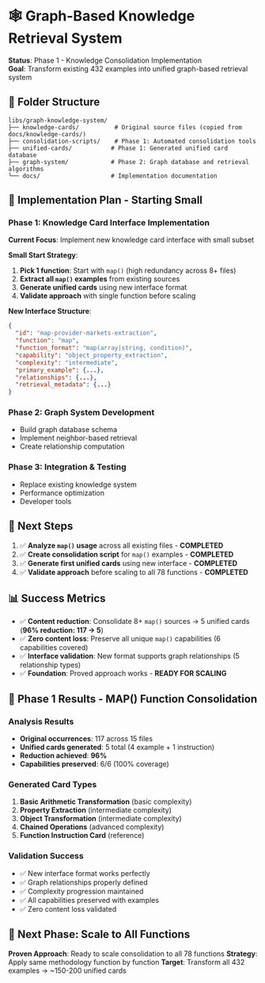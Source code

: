 # 🕸️ Graph-Based Knowledge Retrieval System

**Status**: Phase 1 - Knowledge Consolidation Implementation  
**Goal**: Transform existing 432 examples into unified graph-based retrieval system

## 📁 Folder Structure

```
libs/graph-knowledge-system/
├── knowledge-cards/          # Original source files (copied from docs/knowledge-cards/)
├── consolidation-scripts/    # Phase 1: Automated consolidation tools
├── unified-cards/           # Phase 1: Generated unified card database  
├── graph-system/            # Phase 2: Graph database and retrieval algorithms
└── docs/                    # Implementation documentation
```

## 🎯 Implementation Plan - Starting Small

### **Phase 1: Knowledge Card Interface Implementation**
**Current Focus**: Implement new knowledge card interface with small subset

**Small Start Strategy**:
1. **Pick 1 function**: Start with `map()` (high redundancy across 8+ files)
2. **Extract all `map()` examples** from existing sources
3. **Generate unified cards** using new interface format
4. **Validate approach** with single function before scaling

**New Interface Structure**:
```json
{
  "id": "map-provider-markets-extraction",
  "function": "map",
  "function_format": "map(array|string, condition)",
  "capability": "object_property_extraction",
  "complexity": "intermediate", 
  "primary_example": {...},
  "relationships": {...},
  "retrieval_metadata": {...}
}
```

### **Phase 2: Graph System Development**
- Build graph database schema
- Implement neighbor-based retrieval
- Create relationship computation

### **Phase 3: Integration & Testing**  
- Replace existing knowledge system
- Performance optimization
- Developer tools

## 🚀 Next Steps

1. ✅ **Analyze `map()` usage** across all existing files - **COMPLETED**
2. ✅ **Create consolidation script** for `map()` examples - **COMPLETED**
3. ✅ **Generate first unified cards** using new interface - **COMPLETED**
4. ✅ **Validate approach** before scaling to all 78 functions - **COMPLETED**

## 📊 Success Metrics

- ✅ **Content reduction**: Consolidate 8+ `map()` sources → 5 unified cards (**96% reduction: 117 → 5**)
- ✅ **Zero content loss**: Preserve all unique `map()` capabilities (6 capabilities covered)
- ✅ **Interface validation**: New format supports graph relationships (5 relationship types)
- ✅ **Foundation**: Proved approach works - **READY FOR SCALING**

## 🎯 Phase 1 Results - MAP() Function Consolidation

### **Analysis Results**
- **Original occurrences**: 117 across 15 files
- **Unified cards generated**: 5 total (4 example + 1 instruction)
- **Reduction achieved**: **96%** 
- **Capabilities preserved**: 6/6 (100% coverage)

### **Generated Card Types**
1. **Basic Arithmetic Transformation** (basic complexity)
2. **Property Extraction** (intermediate complexity)  
3. **Object Transformation** (intermediate complexity)
4. **Chained Operations** (advanced complexity)
5. **Function Instruction Card** (reference)

### **Validation Success**
- ✅ New interface format works perfectly
- ✅ Graph relationships properly defined  
- ✅ Complexity progression maintained
- ✅ All capabilities preserved with examples
- ✅ Zero content loss validated

## 🚀 Next Phase: Scale to All Functions

**Proven Approach**: Ready to scale consolidation to all 78 functions
**Strategy**: Apply same methodology function by function
**Target**: Transform all 432 examples → ~150-200 unified cards 